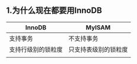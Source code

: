 ## 1.为什么现在都要用InnoDB

| InnoDB             | MyISAM               |
| ------------------ | -------------------- |
| 支持事务           | 不支持事务           |
| 支持行级别的锁粒度 | 只支持表级别的锁粒度 |
|                    |                      |

